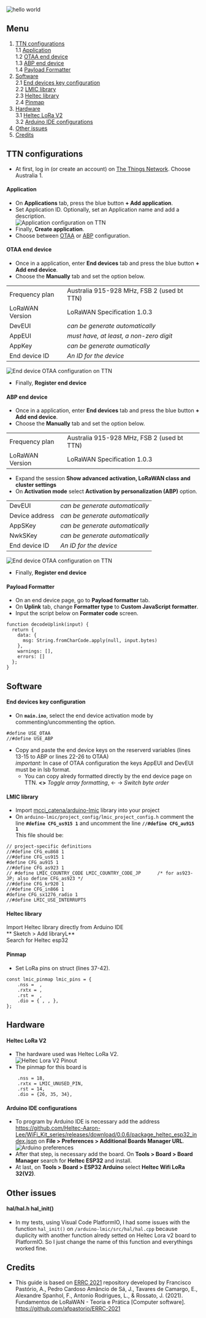 ![hello world](/assets/images/hello-world.gif) 

## Menu

1. [TTN configurations](#ttn-configurations)  
  1.1 [Application](#application)  
  1.2 [OTAA end device](#otaa-end-device)  
  1.3 [ABP end device](#abp-end-device)  
  1.4 [Payload Formatter](#payload-formatter)  
2. [Software](#software)  
  2.1 [End devices key configuration](#end-devices-key-configuration)  
  2.2 [LMIC library](#lmic-library)  
  2.3 [Heltec library](#heltec-library)  
  2.4 [Pinmap](#pinmap)  
3. [Hardware](#hardware)  
  3.1 [Heltec LoRa V2](#heltec-lora-v2)  
  3.2 [Arduino IDE configurations](#arduino-ide-configurations)  
5. [Other issues](#other-issues)  
6. [Credits](#credits)  


## TTN configurations
- At first, log in (or create an account) on [The Things Network](https://console.cloud.thethings.network/). Choose Australia 1.  

#### Application
- On **Applications** tab, press the blue button **+ Add application**.  
- Set Application ID. Optionally, set an Application name and add a description.  
![Application configuration on TTN](/assets/images/application.png)  
- Finally, **Create application**.  
- Choose between [OTAA](#otaa-end-device) or [ABP](#abp-end-device) configuration.  

#### OTAA end device
- Once in a application, enter **End devices** tab and press the blue button **+ Add end device**.   
- Choose the **Manually** tab and set the option below.  
 <table>
  <tr>
    <td>Frequency plan</td>
    <td>Australia 915-928 MHz, FSB 2 (used bt TTN)</td>
  </tr>
  <tr>
    <td>LoRaWAN Version</td>
    <td>LoRaWAN Specification 1.0.3</td>
  </tr>
  <tr>
    <td>DevEUI</td>
    <td><i>can be generate automatically</i></td>
  </tr>
  <tr>
    <td>AppEUI</td>
    <td><i>must have, at least, a non-zero digit</i></td>
  </tr>
  <tr>
    <td>AppKey</td>
    <td><i>can be generate aumatically</i></td>
  </tr>
  <tr>
    <td>End device ID</td>
    <td><i>An ID for the device</i></td>
  </tr>
</table> 

![End device OTAA configuration on TTN](/assets/images/enddeviceotta.png)   
- Finally, **Register end device**

#### ABP end device
- Once in a application, enter **End devices** tab and press the blue button **+ Add end device**.   
- Choose the **Manually** tab and set the option below.  
 <table>
  <tr>
    <td>Frequency plan</td>
    <td>Australia 915-928 MHz, FSB 2 (used bt TTN)</td>
  </tr>
  <tr>
    <td>LoRaWAN Version</td>
    <td>LoRaWAN Specification 1.0.3</td>
  </tr>
</table> 

- Expand the session **Show advanced activation, LoRaWAN class and cluster settings**
- On **Activation mode** select **Activation by personalization (ABP)** option.  
 <table>
  <tr>
    <td>DevEUI</td>
    <td><i>can be generate automatically</i></td>
  </tr>
  <tr>
    <td>Device address</td>
    <td><i>can be generate automatically</i></td>
  </tr>
  <tr>
    <td>AppSKey</td>
    <td><i>can be generate automatically</i></td>
  </tr>
  <tr>
    <td>NwkSKey</td>
    <td><i>can be generate automatically</i></td>
  </tr>
  <tr>
    <td>End device ID</td>
    <td><i>An ID for the device</i></td>
  </tr>
</table> 

![End device OTAA configuration on TTN](/assets/images/enddeviceabp.png)  
- Finally, **Register end device**

#### Payload Formatter
- On an end device page, go to **Payload formatter** tab.  
- On **Uplink** tab, change **Formatter type** to **Custom JavaScript formatter**.  
- Input the script below on **Formater code** screen.  
```
function decodeUplink(input) {
  return {
    data: {
      msg: String.fromCharCode.apply(null, input.bytes)
    },
    warnings: [],
    errors: []
  };
}
```


## Software

#### End devices key configuration  
- On **`main.ino`**, select the end device activation mode by commenting/uncommenting the option.  
```
#define USE_OTAA
//#define USE_ABP
```
- Copy and paste the end device keys on the reserverd variables (lines 13-15 to ABP or lines 22-26 to OTAA)  
*important:* In case of OTAA configuration the keys AppEUI and DevEUI must be in lsb format.  
  - You can copy alredy formatted directly by the end device page on TTN. **<>** *Toggle array formatting*, <- -> *Switch byte order*

#### LMIC library
- Import [mcci_catena/arduino-lmic](https://github.com/mcci-catena/arduino-lmic) library into your project    
- On `arduino-lmic/project_config/lmic_project_config.h` comment the line **`#define CFG_us915 1`** and uncomment the line **`//#define CFG_au915 1`**  
This file should be:  
```
// project-specific definitions
//#define CFG_eu868 1
//#define CFG_us915 1
#define CFG_au915 1
//#define CFG_as923 1
// #define LMIC_COUNTRY_CODE LMIC_COUNTRY_CODE_JP      /* for as923-JP; also define CFG_as923 */
//#define CFG_kr920 1
//#define CFG_in866 1
#define CFG_sx1276_radio 1
//#define LMIC_USE_INTERRUPTS
```

#### Heltec library
Import Heltec library directly from Arduino IDE  
** Sketch > Add libraryL**  
Search for Heltec esp32

#### Pinmap
- Set LoRa pins on struct (lines 37-42).
```
const lmic_pinmap lmic_pins = {
    .nss =  ,
    .rxtx = ,
    .rst =  , 
    .dio = { , , },
};
```


## Hardware
#### Heltec LoRa V2
- The hardware used was Heltec LoRa V2.  
![Heltec Lora V2 Pinout](/assets/images/heltec.png)  
- The pinmap for this board is
```
    .nss = 18,
    .rxtx = LMIC_UNUSED_PIN,
    .rst = 14, 
    .dio = {26, 35, 34},
```

#### Arduino IDE configurations
- To program by Arduino IDE is necessary add the address https://github.com/Heltec-Aaron-Lee/WiFi_Kit_series/releases/download/0.0.6/package_heltec_esp32_index.json on **File > Preferences > Additional Boards Manager URL**.  
![Arduino preferences](https://user-images.githubusercontent.com/276504/50922035-c31aea80-1449-11e9-862e-57945f6f8b6a.png)  
- After that step, is necessary add the board. On **Tools > Board > Board Manager** search for **Heltec ESP32** and install.  
- At last, on **Tools > Board > ESP32 Arduino** select **Heltec Wifi LoRa 32(V2)**.  

## Other issues
#### hal/hal.h hal_init()
- In my tests, using Visual Code PlatformIO, I had some issues with the function `hal_init()` on `/arduino-lmic/src/hal/hal.cpp` because duplicity with another function alredy setted on Heltec Lora v2 board to PlatformIO. So I just change the name of this function and everythings worked fine.


## Credits
- This guide is based on [ERRC 2021](https://github.com/afpastorio/ERRC-2021) repository developed by
Francisco Pastório, A., Pedro Cardoso Amâncio de Sá, J., Tavares de Camargo, E., Alexandre Spanhol, F., Antonio Rodrigues, L., & Rossato, J. (2021). Fundamentos de LoRaWAN - Teoria e Prática [Computer software]. https://github.com/afpastorio/ERRC-2021
